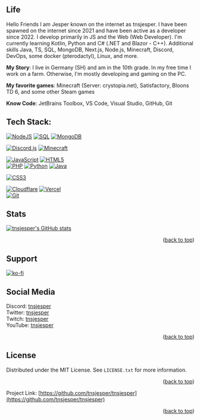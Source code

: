 
<a name="readme-top"></a>

## Life

Hello Friends
I am Jesper known on the internet as tnsjesper. I have been spawned on the internet since 2021 and have been active as a developer since 2022. I develop primarily in JS and the Web (Web Developer). I'm currently learning Kotlin, Python and C# (.NET and Blazor - C++). Additional skills Java, TS, SQL, MongoDB, Next.js, Node.js, Minecraft, Discord, DevOps, some docker (pterodactyl), Linux, and more.

**My Story**:
I live in Germany (SH) and am in the 10th grade. In my free time I work on a farm. Otherwise, I'm mostly developing and gaming on the PC.

**My favorite games**: Minecraft (Server: crystopia.net), Satisfactory, Bloons TD 6, and some other Steam games

**Know Code**: JetBrains Toolbox, VS Code, Visual Studio, GitHub, Git

## Tech Stack:

[![NodeJS](https://img.shields.io/badge/node.js-6DA55F?style=for-the-badge&logo=node.js&logoColor=white)](https://github.com/tnsjesper)
[![SQL](https://img.shields.io/badge/mysql-%23E34F26.svg?style=for-the-badge&logo=mysql&logoColor=white)](https://github.com/tnsjesper)
[![MongoDB](https://img.shields.io/badge/MongoDB-%234ea94b.svg?style=for-the-badge&logo=mongodb&logoColor=white)](https://github.com/tnsjesper)<br/>

[![Discord.js](https://img.shields.io/badge/discord.js-%23E34F26.svg?style=for-the-badge&logo=discord&logoColor=white)](https://github.com/tnsjesper)
[![Minecraft](https://img.shields.io/badge/minecraft-6DA55F.svg?style=for-the-badge&logo=minecraft&logoColor=black)](https://github.com/tnsjesper)


[![JavaScript](https://img.shields.io/badge/javascript-%23323330.svg?style=for-the-badge&logo=javascript&logoColor=%23F7DF1E)](https://github.com/tnsjesper)
[![HTML5](https://img.shields.io/badge/html5-%23E34F26.svg?style=for-the-badge&logo=html5&logoColor=white)](https://github.com/tnsjesper)<br/>
[![PHP](https://img.shields.io/badge/php-%231572B6.svg?style=for-the-badge&logo=php&logoColor=white)](https://github.com/tnsjesper)
[![Python](https://img.shields.io/badge/python-6DA55F.svg?style=for-the-badge&logo=python&logoColor=white)](https://github.com/tnsjesper)
[![Java](https://img.shields.io/badge/java-%23E34F26.svg?style=for-the-badge&logo=java&logoColor=white)](https://github.com/tnsjesper)<br/>

[![CSS3](https://img.shields.io/badge/css3-%231572B6.svg?style=for-the-badge&logo=css3&logoColor=white)](https://github.com/tnsjesper)<br/>


[![Cloudflare](https://img.shields.io/badge/Cloudflare-F38020?style=for-the-badge&logo=Cloudflare&logoColor=white)](https://github.com/tnsjesper)
[![Vercel](https://img.shields.io/badge/vercel-%23000000.svg?style=for-the-badge&logo=vercel&logoColor=white)](https://github.com/tnsjesper)<br/>
[![Git](https://img.shields.io/badge/git-%23E34F26.svg?style=for-the-badge&logo=git&logoColor=white)](https://github.com/tnsjesper)


## Stats

[![tnsjesper's GitHub stats](https://github-readme-stats.vercel.app/api?username=tnsjesper)](https://github.com/anuraghazra/github-readme-stats)



<p align="right">(<a href="#readme-top">back to top</a>)</p>

## Support

[![ko-fi](https://ko-fi.com/img/githubbutton_sm.svg)](https://ko-fi.com/T6T5NXZPL)

## Social Media
Discord: [tnsjesper](https://discord.com/users/850470027026759690) <br />
Twitter: [tnsjesper](https://twitter.com/tnsjesper) <br />
Twitch: [tnsjesper](https://twitch.tv/tnsjesper) <br />
YouTube: [tnsjesper](https://youtube.com/@tnejesper) <br />


<!-- LICENSE -->
<p align="right">(<a href="#readme-top">back to top</a>)</p>

## License

Distributed under the MIT License. See `LICENSE.txt` for more information.

<p align="right">(<a href="#readme-top">back to top</a>)</p>




Project Link: [https://github.com/tnsjesper/tnsjesper](https://github.com/tnsjesper/tnsjesper)

<p align="right">(<a href="#readme-top">back to top</a>)</p>

